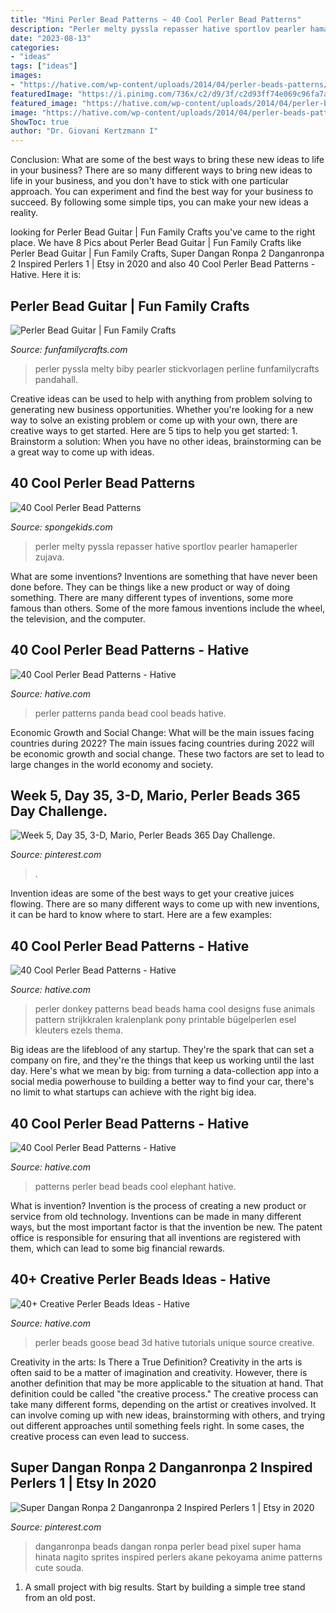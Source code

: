 ```yaml
---
title: "Mini Perler Bead Patterns ~ 40 Cool Perler Bead Patterns"
description: "Perler melty pyssla repasser hative sportlov pearler hamaperler zujava"
date: "2023-08-13"
categories:
- "ideas"
tags: ["ideas"]
images:
- "https://hative.com/wp-content/uploads/2014/04/perler-beads-patterns/26-panda-perler-beads-patterns.png"
featuredImage: "https://i.pinimg.com/736x/c2/d9/3f/c2d93ff74e069c96fa7a42932e7bd1d6--nice-things-random-things.jpg"
featured_image: "https://hative.com/wp-content/uploads/2014/04/perler-beads-patterns/26-panda-perler-beads-patterns.png"
image: "https://hative.com/wp-content/uploads/2014/04/perler-beads-patterns/26-panda-perler-beads-patterns.png"
ShowToc: true
author: "Dr. Giovani Kertzmann I"
---
```



Conclusion: What are some of the best ways to bring these new ideas to life in your business?
There are so many different ways to bring new ideas to life in your business, and you don't have to stick with one particular approach. You can experiment and find the best way for your business to succeed. By following some simple tips, you can make your new ideas a reality.

	

		
looking for Perler Bead Guitar | Fun Family Crafts you've came to the right place. We have 8 Pics about Perler Bead Guitar | Fun Family Crafts like Perler Bead Guitar | Fun Family Crafts, Super Dangan Ronpa 2 Danganronpa 2 Inspired Perlers 1 | Etsy in 2020 and also 40 Cool Perler Bead Patterns - Hative. Here it is:
		
    
## Perler Bead Guitar | Fun Family Crafts

<img loading=lazy src="https://funfamilycrafts.com/wp-content/uploads/2014/11/How-to-Make-Your-Own-Cool-Perler-Bead-Guitar-Pattern-for-Home-Decor6.jpg" onerror="this.onerror=null;this.src='https://tse3.mm.bing.net/th?id=OIP.0BgB8f8Izi5scfowHmSqlgHaHa&amp;pid=15.1';" alt="Perler Bead Guitar | Fun Family Crafts">

_Source: funfamilycrafts.com_

>perler pyssla melty biby pearler stickvorlagen perline funfamilycrafts pandahall. 

	

Creative ideas can be used to help with anything from problem solving to generating new business opportunities. Whether you're looking for a new way to solve an existing problem or come up with your own, there are creative ways to get started. Here are 5 tips to help you get started: 1. Brainstorm a solution: When you have no other ideas, brainstorming can be a great way to come up with ideas.

    
## 40 Cool Perler Bead Patterns

<img loading=lazy src="https://spongekids.com/wp-content/uploads/2014/04/perler-beads-patterns/38-rocket-beads-patterns.gif" onerror="this.onerror=null;this.src='https://tse2.mm.bing.net/th?id=OIP.D33tAlwlbEdxptgm7WqpLgHaG8&amp;pid=15.1';" alt="40 Cool Perler Bead Patterns">

_Source: spongekids.com_

>perler melty pyssla repasser hative sportlov pearler hamaperler zujava. 

	

What are some inventions?
Inventions are something that have never been done before. They can be things like a new product or way of doing something. There are many different types of inventions, some more famous than others. Some of the more famous inventions include the wheel, the television, and the computer.

    
## 40 Cool Perler Bead Patterns - Hative

<img loading=lazy src="https://hative.com/wp-content/uploads/2014/04/perler-beads-patterns/26-panda-perler-beads-patterns.png" onerror="this.onerror=null;this.src='https://tse1.mm.bing.net/th?id=OIP.ORPiR3BT4MhYn3JWSBucoQHaIB&amp;pid=15.1';" alt="40 Cool Perler Bead Patterns - Hative">

_Source: hative.com_

>perler patterns panda bead cool beads hative. 

	

Economic Growth and Social Change: What will be the main issues facing countries during 2022?
The main issues facing countries during 2022 will be economic growth and social change. These two factors are set to lead to large changes in the world economy and society.

    
## Week 5, Day 35, 3-D, Mario, Perler Beads 365 Day Challenge.

<img loading=lazy src="https://i.pinimg.com/736x/dc/e3/96/dce3965877803641f07f1efeda12e2bd---day-challenge-mario-bros.jpg" onerror="this.onerror=null;this.src='https://tse4.mm.bing.net/th?id=OIP.eiwpsVL7lS7Jpd9fjVr5GQHaKq&amp;pid=15.1';" alt="Week 5, Day 35, 3-D, Mario, Perler Beads 365 Day Challenge.">

_Source: pinterest.com_

>. 

	

Invention ideas are some of the best ways to get your creative juices flowing. There are so many different ways to come up with new inventions, it can be hard to know where to start. Here are a few examples: 

    
## 40 Cool Perler Bead Patterns - Hative

<img loading=lazy src="https://hative.com/wp-content/uploads/2014/04/perler-beads-patterns/18-donkey-perler-beads-patterns.jpg" onerror="this.onerror=null;this.src='https://tse1.mm.bing.net/th?id=OIP.bzj1uSo8flQqUCG3dazuMgHaHi&amp;pid=15.1';" alt="40 Cool Perler Bead Patterns - Hative">

_Source: hative.com_

>perler donkey patterns bead beads hama cool designs fuse animals pattern strijkkralen kralenplank pony printable bügelperlen esel kleuters ezels thema. 

	

Big ideas are the lifeblood of any startup. They're the spark that can set a company on fire, and they're the things that keep us working until the last day. Here's what we mean by big: from turning a data-collection app into a social media powerhouse to building a better way to find your car, there's no limit to what startups can achieve with the right big idea.

    
## 40 Cool Perler Bead Patterns - Hative

<img loading=lazy src="https://hative.com/wp-content/uploads/2014/04/perler-beads-patterns/20-elephant-beads-patterns.jpg" onerror="this.onerror=null;this.src='https://tse1.mm.bing.net/th?id=OIP.0DfAV9edR1tiHzMmvPZh-wHaHa&amp;pid=15.1';" alt="40 Cool Perler Bead Patterns - Hative">

_Source: hative.com_

>patterns perler bead beads cool elephant hative. 

	

What is invention?
Invention is the process of creating a new product or service from old technology. Inventions can be made in many different ways, but the most important factor is that the invention be new. 
The patent office is responsible for ensuring that all inventions are registered with them, which can lead to some big financial rewards.

    
## 40+ Creative Perler Beads Ideas - Hative

<img loading=lazy src="https://hative.com/wp-content/uploads/2014/04/perler-beads-ideas/32-goose-perler-beads.jpg" onerror="this.onerror=null;this.src='https://tse3.mm.bing.net/th?id=OIP.CowPgHjfqBab30zT2JQM6gHaJ4&amp;pid=15.1';" alt="40+ Creative Perler Beads Ideas - Hative">

_Source: hative.com_

>perler beads goose bead 3d hative tutorials unique source creative. 

	

Creativity in the arts: Is There a True Definition?
Creativity in the arts is often said to be a matter of imagination and creativity. However, there is another definition that may be more applicable to the situation at hand. That definition could be called "the creative process." The creative process can take many different forms, depending on the artist or creatives involved. It can involve coming up with new ideas, brainstorming with others, and trying out different approaches until something feels right. In some cases, the creative process can even lead to success.

    
## Super Dangan Ronpa 2 Danganronpa 2 Inspired Perlers 1 | Etsy In 2020

<img loading=lazy src="https://i.pinimg.com/736x/c2/d9/3f/c2d93ff74e069c96fa7a42932e7bd1d6--nice-things-random-things.jpg" onerror="this.onerror=null;this.src='https://tse2.mm.bing.net/th?id=OIP.-CWzPFC_MpT4lz7bcg7ScQHaMJ&amp;pid=15.1';" alt="Super Dangan Ronpa 2 Danganronpa 2 Inspired Perlers 1 | Etsy in 2020">

_Source: pinterest.com_

>danganronpa beads dangan ronpa perler bead pixel super hama hinata nagito sprites inspired perlers akane pekoyama anime patterns cute souda. 

	

1. A small project with big results. Start by building a simple tree stand from an old post.

